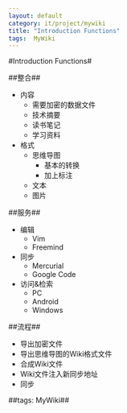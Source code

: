 ```yaml
---
layout: default
category: it/project/mywiki
title: "Introduction Functions"
tags:  MyWiki
---
```


#Introduction Functions#



##整合##
* 内容
  * 需要加密的数据文件
  * 技术摘要
  * 读书笔记
  * 学习资料
* 格式
  * 思维导图
    * 基本的转换
    * 加上标注
  * 文本
  * 图片



##服务##
* 编辑
  * Vim
  * Freemind
* 同步
  * Mercurial
  * Google Code
* 访问&检索
  * PC
  * Android
  * Windows



##流程##
* 导出加密文件
* 导出思维导图的Wiki格式文件
* 合成Wiki文件
* Wiki文件注入新同步地址
* 同步



##tags: MyWiki##

